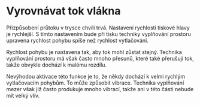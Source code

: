 Vyrovnávat tok vlákna
====
Přizpůsobení průtoku v trysce chvíli trvá. Nastavení rychlosti tiskové hlavy je rychlejší. S tímto nastavením bude při tisku techniky vyplňování prostoru upravena rychlost pohybu spíše než rychlost vytlačování.

Rychlost pohybu je nastavena tak, aby tok mohl zůstat stejný. Technika vyplňování prostoru má však často mnoho přesunů, které také přerušují tok, takže obvykle dochází k malému rozdílu.

Nevýhodou aktivace této funkce je to, že někdy dochází k velmi rychlým vytlačovacím pohybům. To může způsobit vibrace. Technika vyplňování mezer však již často produkuje mnoho vibrací, takže ani v této části nebude mít velký vliv.